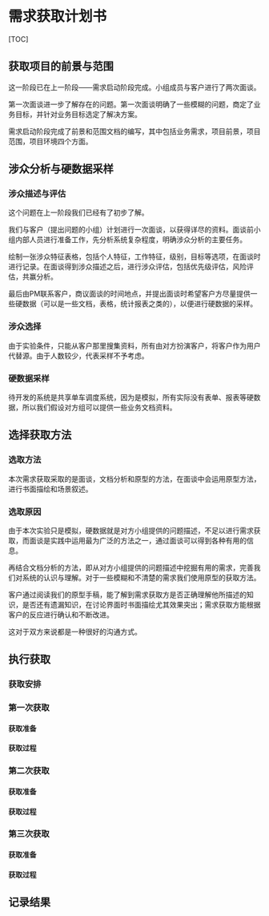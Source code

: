 # 需求获取计划书

[TOC]

## 获取项目的前景与范围

这一阶段已在上一阶段——需求启动阶段完成。小组成员与客户进行了两次面谈。

第一次面谈进一步了解存在的问题。第一次面谈明确了一些模糊的问题，商定了业务目标，并针对业务目标选定了解决方案。

需求启动阶段完成了前景和范围文档的编写，其中包括业务需求，项目前景，项目范围，项目环境四个方面。

## 涉众分析与硬数据采样

### 涉众描述与评估

这个问题在上一阶段我们已经有了初步了解。

我们与客户（提出问题的小组）计划进行一次面谈，以获得详尽的资料。面谈前小组内部人员进行准备工作，先分析系统复杂程度，明确涉众分析的主要任务。

绘制一张涉众特征表格，包括个人特征，工作特征，级别，目标等选项，在面谈时进行记录。在面谈得到涉众描述之后，进行涉众评估，包括优先级评估，风险评估，共赢分析。

最后由PM联系客户，商议面谈的时间地点，并提出面谈时希望客户方尽量提供一些硬数据（可以是一些文档，表格，统计报表之类的），以便进行硬数据的采样。

### 涉众选择

由于实验条件，只能从客户那里搜集资料，所有由对方扮演客户，将客户作为用户代替源。由于人数较少，代表采样不予考虑。

### 硬数据采样

待开发的系统是共享单车调度系统，因为是模拟，所有实际没有表单、报表等硬数据，所以我们假设对方组可以提供一些业务文档资料。

## 选择获取方法

### 选取方法

本次需求获取采取的是面谈，文档分析和原型的方法，在面谈中会运用原型方法，进行书面描绘和场景叙述。

### 选取原因

由于本次实验只是模拟，硬数据就是对方小组提供的问题描述，不足以进行需求获取，而面谈是实践中运用最为广泛的方法之一，通过面谈可以得到各种有用的信息。

再结合文档分析的方法，即从对方小组提供的问题描述中挖掘有用的需求，完善我们对系统的认识与理解。对于一些模糊和不清楚的需求我们使用原型的获取方法。

客户通过阅读我们的原型手稿，能了解到需求获取方是否正确理解他所描述的知识，是否还有遗漏知识，在讨论界面时书面描绘尤其效果突出；需求获取方能根据客户的反应进行确认和不断改进。

这对于双方来说都是一种很好的沟通方式。

## 执行获取

### 获取安排

### 第一次获取

#### 获取准备

#### 获取过程

### 第二次获取

#### 获取准备

#### 获取过程

### 第三次获取

#### 获取准备

#### 获取过程

## 记录结果

